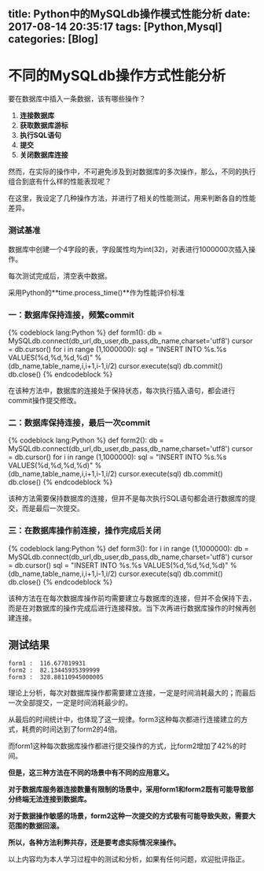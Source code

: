 title: Python中的MySQLdb操作模式性能分析
date: 2017-08-14 20:35:17
tags: [Python,Mysql]
categories: [Blog]
---
# 不同的MySQLdb操作方式性能分析

要在数据库中插入一条数据，该有哪些操作？

1. **连接数据库**
2. **获取数据库游标**
3. **执行SQL语句**
4. **提交**
5. **关闭数据库连接**

然而，在实际的操作中，不可避免涉及到对数据库的多次操作，那么，不同的执行组合到底有什么样的性能表现呢？

在这里，我设定了几种操作方法，并进行了相关的性能测试，用来判断各自的性能差异。

### 测试基准

数据库中创建一个4字段的表，字段属性均为int(32)，对表进行1000000次插入操作。

每次测试完成后，清空表中数据。

采用Python的**time.process_time()**作为性能评价标准

### 一：数据库保持连接，频繁commit

{% codeblock lang:Python %}
def form1():
    db = MySQLdb.connect(db_url,db_user,db_pass,db_name,charset='utf8')
    cursor = db.cursor()
    for i in range (1,1000000):
        sql = "INSERT INTO %s.%s VALUES(%d,%d,%d,%d)" %\
              (db_name,table_name,i,i+1,i-1,i/2)
        cursor.execute(sql)
        db.commit()
    db.close()
{% endcodeblock %}

在该种方法中，数据库的连接处于保持状态，每次执行插入语句，都会进行commit操作提交修改。

### 二：数据库保持连接，最后一次commit

{% codeblock lang:Python %}
def form2():
    db = MySQLdb.connect(db_url,db_user,db_pass,db_name,charset='utf8')
    cursor = db.cursor()
    for i in range (1,1000000):
        sql = "INSERT INTO %s.%s VALUES(%d,%d,%d,%d)" %\
              (db_name,table_name,i,i+1,i-1,i/2)
        cursor.execute(sql)
    db.commit()
    db.close()
{% endcodeblock %}

该种方法需要保持数据库的连接，但并不是每次执行SQL语句都会进行数据库的提交，而是最后一次提交。

### 三：在数据库操作前连接，操作完成后关闭

{% codeblock lang:Python %}
def form3():
    for i in range (1,1000000):
        db = MySQLdb.connect(db_url,db_user,db_pass,db_name,charset='utf8')
        cursor = db.cursor()
        sql = "INSERT INTO %s.%s VALUES(%d,%d,%d,%d)" %\
              (db_name,table_name,i,i+1,i-1,i/2)
        cursor.execute(sql)
        db.commit()
        db.close()
{% endcodeblock %}

该种方法在在每次数据库操作前均需要建立与数据库的连接，但并不会保持下去，而是在对数据库的操作完成后进行连接释放。当下次再进行数据库操作的时候再创建连接。

## 测试结果

```
form1 :  116.677019931
form2 :  82.13445935399999
form3 :  328.88110945000005
```

理论上分析，每次对数据库操作都需要建立连接，一定是时间消耗最大的；而最后一次全部提交，一定是时间消耗最少的。

从最后的时间统计中，也体现了这一规律。form3这种每次都进行连接建立的方式，耗费的时间达到了form2的4倍。

而form1这种每次数据库操作都进行提交操作的方式，比form2增加了42%的时间。

**但是，这三种方法在不同的场景中有不同的应用意义。**

**对于数据库服务器连接数量有限制的场景中，采用form1和form2既有可能导致部分终端无法连接到数据库。**

**对于数据操作敏感的场景，form2这种一次提交的方式极有可能导致失败，需要大范围的数据回滚。**

**所以，各种方法利弊共存，还是要考虑实际情况来操作。**





>
以上内容均为本人学习过程中的测试和分析，如果有任何问题，欢迎批评指正。